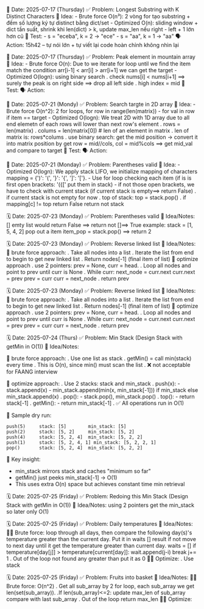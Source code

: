 📅 Date: 2025-07-17 (Thursday)
✅ Problem: Longest Substring with K Distinct Characters
🧠 Idea: 
    - Brute force O(n³): 2 vòng for tạo substring + đếm số lượng ký tự distinct bằng dict/set
    - Optimized O(n): sliding window + dict tần suất, shrink khi len(dict) > k, update max_len nếu right - left + 1 lớn hơn cũ
    🧪 Test:
    - s = "eceba", k = 2 → "ece"
    - s = "aa", k = 1 → "aa"
🗣️ Action: 15h42 – tự nói lớn + tự viết lại code hoàn chỉnh không nhìn lại

📅 Date: 2025-07-17 (Thursday)
✅ Problem: Peak element in mountain array
🧠 Idea: 
    - Brute force O(n): Due to we iterate for loop until we find the item match the condition arr[i-1] < arr[i] > arr[i+1] we can get the target
    - Optimized O(logn): using binary search
        . check nums[i] < nums[i+1] ==> surely the peak is on right side ==> drop all left side
        . high index = mid
    🧪 Test:
🗣️ Action:

📅 Date: 2025-07-21 (Mondy)
✅ Problem: Search targte in 2D array
🧠 Idea: 
    - Brute force O(n^2): 2 for loops, for row in range(len(matrix)) - for val in row if item == target
    - Optimized O(logn): We treat 2D with 1D array due to all end elemetn of each rows will lower than next row's element
        . rows = len(matrix)
        . colums = len(matrix[0]) # len of an element in matrix
        . len of matrix is: rows*colums
        . use binary search: get the mid position -> convert it into matrix position by get
          row = mid//cols, col = mid%cols ==> get mid_val and compare to target
🧪 Test:
🗣️ Action:

📅 Date: 2025-07-21 (Monday)
✅ Problem: Parentheses valid
🧠 Idea: 
    - Optimized O(logn): We apply stack LIFO, we initialize mapping of characters mapping = {')': '(', '}': '{', ']': '['}.
    - Use for loop checking each item (if is is first open brackets: '({[' put them in stack)
    - if not those open brackets, we have to check with current stack (if current stack is empty==> return False)
      . if current stack is not empty for now
      . top of stack: top = stack.pop()
      . if mapping[c] != top return False
    return not stack

🗓️ Date: 2025-07-23 (Monday)
✅ Problem: Parentheses valid
🧠 Idea/Notes: [] emty list would return False ==> return not []==> True
example: stack = [1, 5, 4, 2] pop out a item
         item_pop = stack.pop() ==> return 2

🗓️ Date: 2025-07-23 (Monday)
✅ Problem: Reverse linked list
🧠 Idea/Notes: 
   🙇 brute force approach:
       . Take all nodes into a list 
       . Iterate the list from end to begin to get new linked list
       . Return nodes[-1] (final item of list)
    🤔 optimize approach
       . use 2 pointers: prev = None, curr = head.
       . Loop all nodes and point to prev until curr is None
       . While curr:
            next_node = curr.next
            curr.next = prev
            prev = curr
            curr = next_node
       . return prev

🗓️ Date: 2025-07-23 (Monday)
✅ Problem: Reverse linked list
🧠 Idea/Notes: 
   🙇 brute force approach:
       . Take all nodes into a list 
       . Iterate the list from end to begin to get new linked list
       . Return nodes[-1] (final item of list)
    🤔 optimize approach
       . use 2 pointers: prev = None, curr = head.
       . Loop all nodes and point to prev until curr is None
       . While curr:
            next_node = curr.next
            curr.next = prev
            prev = curr
            curr = next_node
       . return prev

🗓️ Date: 2025-07-24 (Thurs)
✅ Problem: Min Stack (Design Stack with getMin in O(1))
🧠 Idea/Notes:

   🙇 brute force approach:
       . Use one list as stack
       . getMin() = call min(stack) every time
       . This is O(n), since min() must scan the list
       . ❌ not acceptable for FAANG interview

   🤔 optimize approach:
       . Use 2 stacks: stack and min_stack
       . push(x):
           - stack.append(x)
           - min_stack.append(min(x, min_stack[-1])) if min_stack else min_stack.append(x)
       . pop():
           - stack.pop(), min_stack.pop()
       . top():
           - return stack[-1]
       . getMin():
           - return min_stack[-1]
       . ✅ All operations run in O(1)

🧪 Sample dry run:

    push(5)     stack: [5]        min_stack: [5]
    push(2)     stack: [5, 2]     min_stack: [5, 2]
    push(4)     stack: [5, 2, 4]  min_stack: [5, 2, 2]
    push(1)     stack: [5, 2, 4, 1] min_stack: [5, 2, 2, 1]
    pop()       stack: [5, 2, 4]  min_stack: [5, 2, 2]

🎯 Key insight:
   - min_stack mirrors stack and caches "minimum so far"
   - getMin() just peeks min_stack[-1] → O(1)
   - This uses extra O(n) space but achieves constant time min retrieval

🗓️ Date: 2025-07-25 (Friday)
✅ Problem: Redoing this Min Stack (Design Stack with getMin in O(1))
🧠 Idea/Notes: using 2 pointers get the min_stack so later only O(1)

🗓️ Date: 2025-07-25 (Friday)
✅ Problem: Daily temperatures
🧠 Idea/Notes: 
    ⛓️‍💥 Brute force: loop through all days, then compare the following day(s)'s temperature greater than the current day. Put it in waits [] result if not move to next day until it get the temperature greater than current day.
        waits = []
        if temperature[day[j]] > temperature[current[day]]:
            wait.append(j-i)
            break
        j+= 1
    . Out of the loop not found any greater than put it as 0
    ⛓️‍💥 Optimize: 
    . Use stack 

🗓️ Date: 2025-07-25 (Friday)
✅ Problem: Fruits into basket
🧠 Idea/Notes: 
    ⛓️‍💥 Brute force: O(n^2)
    . Get all sub_array by 2 for loop, each sub_array we get len(set(sub_array)). 
        .If len(sub_array)<=2:
            update max_len of sub_array compare with last sub_array
    . Out of the loop return max_len
    ⛓️‍💥 Optimize:


